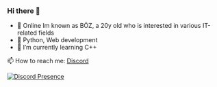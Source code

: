 ### Hi there 👋

- 🔭 Online Im known as BÖZ, a 20y old who is interested in various IT-related fields
- 🚀 Python, Web development 
- 🌱 I’m currently learning C++

📫 How to reach me: [Discord](https://discordapp.com/users/735556253111156859)

[![Discord Presence](https://lanyard.kyrie25.me/api/735556253111156859?useDisplayName=true)](https://discord.com/users/735556253111156859)
